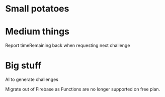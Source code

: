 
# Small potatoes 

# Medium things

Report timeRemaining back when requesting next challenge

# Big stuff 

AI to generate challenges

Migrate out of Firebase as Functions are no longer supported on free plan.
